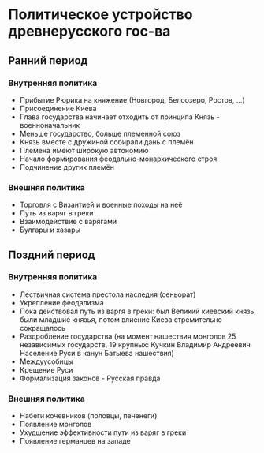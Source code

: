 # Политическое устройство древнерусского гос-ва

## Ранний период

### Внутренняя политика

- Прибытие Рюрика на княжение (Новгород, Белоозеро, Ростов, ...)
- Присоединение Киева
- Глава государства начинает отходить от принципа Князь - военноначальник
- Меньше государство, больше племенной союз
- Князь вместе с дружиной собирали дань с племён
- Племена имеют широкую автономию
- Начало формирования феодально-монархического строя
- Подчинение других племён

### Внешняя политика

- Торговля с Византией и военные походы на неё
- Путь из варяг в греки
- Взаимодействие с варягами
- Булгары и хазары

## Поздний период

### Внутренняя политика

- Лествичная система престола наследия (сеньорат)
- Укрепление феодализма
- Пока действовал путь из варгя в греки: был Великий киевский князь, были младшие князья, потом влиение Киева стремительно сокращалось
- Раздробление государства (на момент нашествия монголов 25 независимых государств, 19 крупных: Кучкин Владимир Андреевич Население Руси в канун Батыева нашествия)
- Междуусобицы
- Крещение Руси
- Формализация законов - Русская правда

### Внешняя политика

- Набеги кочевников (половцы, печенеги)
- Появление монголов
- Ухудшение эффективности пути из варяг в греки
- Появление германцев на западе

